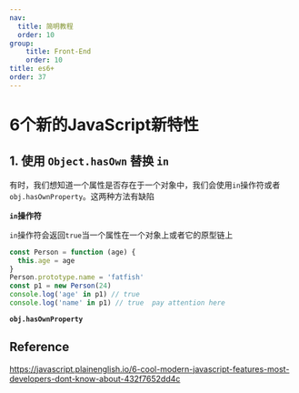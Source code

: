 ```yaml
---
nav:
  title: 简明教程
  order: 10
group:
	title: Front-End
	order: 10
title: es6+
order: 37
---
```


# 6个新的JavaScript新特性

## 1. 使用 `Object.hasOwn` 替换 `in`

有时，我们想知道一个属性是否存在于一个对象中，我们会使用`in`操作符或者`obj.hasOwnProperty`。这两种方法有缺陷

**`in`操作符**

`in`操作符会返回`true`当一个属性在一个对象上或者它的原型链上

```js
const Person = function (age) {
  this.age = age
}
Person.prototype.name = 'fatfish'
const p1 = new Person(24)
console.log('age' in p1) // true 
console.log('name' in p1) // true  pay attention here
```

**`obj.hasOwnProperty`**



## Reference

https://javascript.plainenglish.io/6-cool-modern-javascript-features-most-developers-dont-know-about-432f7652dd4c